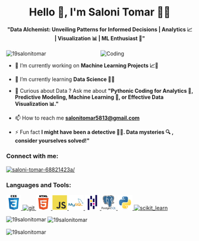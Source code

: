 <h1 align="center">Hello 👋, I'm Saloni Tomar 🕵️‍♂️</h1>
<h4 align="center">"Data Alchemist: Unveiling Patterns for Informed Decisions | Analytics 📈 | Visualization 📊 | ML Enthusiast 🤖"</h4>
<img align="right" alt="Coding" width="250" src="https://user-images.githubusercontent.com/74038190/236119160-976a0405-caa7-470c-9356-16d43402ea0a.gif">

<p align="left"> <img src="https://komarev.com/ghpvc/?username=19salonitomar&label=Profile%20views&color=0e75b6&style=flat" alt="19salonitomar" /> </p>

- 🔭 I’m currently working on **Machine Learning Projects 📈📝**

- 🌱 I’m currently learning **Data Science 🧠📝**

- 💬  Curious about Data ? Ask me about **"Pythonic Coding for Analytics 🐍, Predictive Modeling, Machine Learning 🤖, or Effective Data Visualization 📊."**

- 📫 How to reach me **salonitomar5813@gmail.com**

- ⚡ Fun fact **I might have been a detective 🕵️‍♂️. Data mysteries 🔍 , consider yourselves solved!"**

<h3 align="left">Connect with me:</h3>
<p align="left">
<a href="https://linkedin.com/in/saloni-tomar-68821423a/" target="blank"><img align="center" src="https://raw.githubusercontent.com/rahuldkjain/github-profile-readme-generator/master/src/images/icons/Social/linked-in-alt.svg" alt="saloni-tomar-68821423a/" height="30" width="40" /></a>
</p>

<h3 align="left">Languages and Tools:</h3>
<p align="left"> <a href="https://www.w3schools.com/css/" target="_blank" rel="noreferrer"> <img src="https://raw.githubusercontent.com/devicons/devicon/master/icons/css3/css3-original-wordmark.svg" alt="css3" width="40" height="40"/> </a> <a href="https://git-scm.com/" target="_blank" rel="noreferrer"> <img src="https://www.vectorlogo.zone/logos/git-scm/git-scm-icon.svg" alt="git" width="40" height="40"/> </a> <a href="https://www.w3.org/html/" target="_blank" rel="noreferrer"> <img src="https://raw.githubusercontent.com/devicons/devicon/master/icons/html5/html5-original-wordmark.svg" alt="html5" width="40" height="40"/> </a> <a href="https://developer.mozilla.org/en-US/docs/Web/JavaScript" target="_blank" rel="noreferrer"> <img src="https://raw.githubusercontent.com/devicons/devicon/master/icons/javascript/javascript-original.svg" alt="javascript" width="40" height="40"/> </a> <a href="https://www.mysql.com/" target="_blank" rel="noreferrer"> <img src="https://raw.githubusercontent.com/devicons/devicon/master/icons/mysql/mysql-original-wordmark.svg" alt="mysql" width="40" height="40"/> </a> <a href="https://pandas.pydata.org/" target="_blank" rel="noreferrer"> <img src="https://raw.githubusercontent.com/devicons/devicon/2ae2a900d2f041da66e950e4d48052658d850630/icons/pandas/pandas-original.svg" alt="pandas" width="40" height="40"/> </a> <a href="https://www.postgresql.org" target="_blank" rel="noreferrer"> <img src="https://raw.githubusercontent.com/devicons/devicon/master/icons/postgresql/postgresql-original-wordmark.svg" alt="postgresql" width="40" height="40"/> </a> <a href="https://www.python.org" target="_blank" rel="noreferrer"> <img src="https://raw.githubusercontent.com/devicons/devicon/master/icons/python/python-original.svg" alt="python" width="40" height="40"/> </a> <a href="https://scikit-learn.org/" target="_blank" rel="noreferrer"> <img src="https://upload.wikimedia.org/wikipedia/commons/0/05/Scikit_learn_logo_small.svg" alt="scikit_learn" width="40" height="40"/> </a> </p>

<p><img align="left" src="https://github-readme-stats.vercel.app/api/top-langs?username=19salonitomar&show_icons=true&locale=en&layout=compact" alt="19salonitomar" /></p>

<p>&nbsp;<img align="center" src="https://github-readme-stats.vercel.app/api?username=19salonitomar&show_icons=true&locale=en" alt="19salonitomar" /></p>

<p><img align="center" src="https://github-readme-streak-stats.herokuapp.com/?user=19salonitomar&" alt="19salonitomar" /></p>
